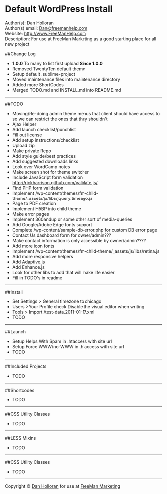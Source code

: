 Default WordPress Install
=========================

Author(s): Dan Holloran  
Author(s) email: <Dan@freemanhelp.com>  
Website: http://www.FreeManHelp.com  
Description: For use at FreeMan Marketing as a good starting place for all new project  

##Change Log
- **1.0.0** To many to list first upload
**Since 1.0.0**
- Removed TwentyTen default theme
- Setup default .sublime-project
- Moved maintenance files into maintenance directory
- Added more ShortCodes
- Merged TODO.md and INSTALL.md into README.md

***
##TODO
- Moving/Re-doing admin theme menus that client should have access to so we can restrict the ones that they shouldn't
- Ajax Helper
- Add launch checklist/punchlist
- Fill out license
- Add setup instructions/checklist
- Upload zip
- Make private Repo
- Add style guide/best practices
- Add suggested downloads links
- Look over WordCamp notes
- Make screen shot for theme switcher
- Include JavaScript form validation http://rickharrison.github.com/validate.js/
- Find PHP form validation
- Implement /wp-content/themes/fm-child-theme/_assets/js/libs/jquery.timeago.js
- Page to PDF creation
- Implement H5BP into child theme
- Make error pages
- Implement 360andup or some other sort of media-queries
- Add Google/Adobe Edge fonts support
- Complete /wp-content/sample-db-error.php for custom DB error page
- Contact Us dashboard form for owner/admin???
- Make contact information is only accessible by owner/admin????
- Add more icon fonts
- Implement /wp-content/themes/fm-child-theme/_assets/js/libs/retina.js
- Add more responsive helpers
- Add Adaptive.js
- Add Enhance.js
- Look for other libs to add that will make life easier
- Fill in TODO's in readme



***
##Install
- Set Settings > General timezone to  chicago
- Users >Your Profile check Disable the visual editor when writing
- Tools > Import /test-data.2011-01-17.xml
- TODO



***
##Launch
- Setup Helps With Spam in .htaccess with site url
- Setup Force WWW/no-WWW in .htaccess with site url
- TODO




***
##Included Projects
- TODO




***
##Shortcodes
- TODO



***
##CSS Utility Classes
- TODO



***
##LESS Mixins
- TODO



***
##CSS Utility Classes
- TODO



***
Copyright &copy; [Dan Holloran](mailto:dan@freemanhelp.com) for use at [FreeMan Marketing](http://www.freemanhelp.com)
